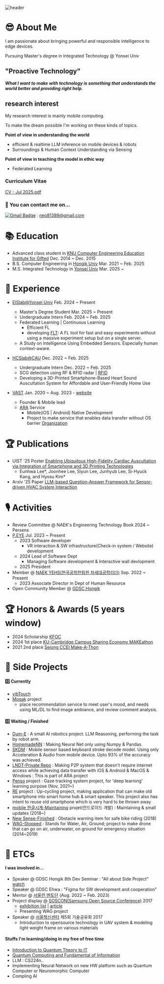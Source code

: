 ![header](https://capsule-render.vercel.app/api?type=waving&color=0:8deebc,100:96eff4&height=300&section=header&text=HeLlo_WoRlD!&fontColor=#000000&fontSize=90)

# 😎 About Me
I am passionate about bringing powerful and responsible intelligence to edge devices.

Pursuing Master's degree in Integrated Technology @ Yonsei Univ

## "Proactive Technology"

**_What I want to make with technology is something that understands the world better and providing right help._**

## research interest

My research interest is mainly mobile computing.

To make the dream possible I'm working on these kinds of topics.

**Point of view in understanding the world**
- efficient & realtime LLM inference on mobile devices & robots
- Surroundings & Human Context Understanding via Sensing
  
**Point of view in teaching the model in ethic way**
- Federated Learning

### Curriculum Vitae
[CV - Jul 2025.pdf](https://github.com/user-attachments/files/21334756/CV.-.Jul.2025.pdf)



### 📮 You can contact me on...
[![Gmail Badge](https://img.shields.io/badge/-Gmail-d14836?style=flat-square&logo=Gmail&logoColor=white&link=mailto:neo81389@gmail.com)](mailto:neo81389@gmail.com) : neo81389@gmail.com

# 📚 Education
- Advanced class student in [KNU Computer Engineering Education Institute for Gifted](https://gifted.knu.ac.kr/) Dec. 2014 ~ Dec. 2015
- B.S. Computer Engineering in [Hongik Univ](https://wwwce.hongik.ac.kr/dept/index.html) Mar. 2021 ~ Feb. 2025
- M.S. Integrated Technology in [Yonsei Univ](https://sit.yonsei.ac.kr/sit/index.do) Mar. 2025 ~

# 🔬 Experience
- [EISlab@Yonsei Univ](https://www.eis-lab.org/research) Feb. 2024 ~ Present
  - Master's Degree Student Mar. 2025 ~ Present
  - Undergraduate Intern Feb. 2024 ~ Feb. 2025
  - Federated Learning | Continuous Learning
      - Efficient FL
      - developing [FLT](https://github.com/jlstdio/FLT): A FL tool for fast and easy experiments without using a massive experiment setup but on a single server.
  - A Study on Intelligence Using Embedded Sensors. Especially human context-aware.
- [HCSlab@CAU](https://sites.google.com/view/hcslab-cau/home?authuser=0) Dec. 2022 ~ Feb. 2025
  - Undergraduate Intern Dec. 2022 ~ Feb. 2025
  - SCG detection using RF & RFID radar | [RFID](https://github.com/JoonLee-K/SDR_UHF_RFID_reader)
  - Developing a 3D-Printed Smartphone-Based Heart Sound Auscultation System for Affordable and User-Friendly Home Use

- [VAST](https://github.com/ARA-developer/ARA) Jan. 2020 ~ Aug. 2023 - [website](https://araconnect.site)
  - Founder & Mobile lead
  - [ARA](https://tosssync.web.app/) Service
    - Mobile(iOS | Android) Native Development
    - Project to make service that enables data transfer without OS barrier [Organization](https://www.instagram.com/vast.dev/)

# 🏆 Publications
- UIST '25 Poster [Enabling Ubiquitous High-Fidelity Cardiac Auscultation via Integration of Smartphone and 3D Printing Technologies](https://sites.google.com/view/hcslab-cau/publications?authuser=0#h.3xa269c52maj)
  - Eunhwa Lee*, Joonhee Lee, Siyun Lee, Junhyub Lee, Si-Hyuck Kang, and Hyosu Kim*
- Arxiv '25 Paper [LLM-based Question-Answer Framework for Sensor-driven HVAC System Interaction](https://arxiv.org/abs/2507.04748)
  
# 🎙️ Activities
- Review Committee @ NAEK's Engineering Technology Book 2024 ~ Persens
- [P.EYE](https://readymag.com/u1427907511/peye/) Jul. 2023 ~ Present
  - 2023 Software developer
    - VR interaction & SW infrastructure(Check-in system / Website) development
  - 2024 Lead of Software Dept
    - Managing Software development & Interactive wall devlopment
  - 2025 President
- Member @ [NAEK YEHS(한국공학한림원 차세대공학리더)](http://yehs.or.kr/) Sep. 2022 ~ Present
  - 2023 Associate Director in Dept of Human Resource
- Open Community Member @ [GDSC Hongik](https://gdsc.community.dev/hongik-university/)
  
# 🏆 Honors & Awards (5 years window)
- 2024 Scholarship [KFOC](https://kfoc.or.kr//?c=2/10)
- 2024 1st place [KU-Cambridge Campus Sharing Economy MAKEathon](https://slp.korea.ac.kr/slp/makeathon/Who.do)
- 2021 2nd place [Sejong CCEI Make-A-Thon](https://ccei.creativekorea.or.kr/sejong/custom/notice_view.do?no=20976&rnum=1107&kind=undefined&sPtime=undefined)

# 🧩 Side Projects
#### 0️⃣ Currently
- [vibTouch](https://github.com/jlstdio/vibTouch)
- [Mogak](https://mogak.site) project
    - place recommendation service to meet user's mood, and needs using ML/DL to find image ambiance, and review comment analysis.
  
#### 0️⃣ Waiting / Finished
- [Dum-E](https://github.com/jlstdio/DUM-E) : A small AI robotics project. LLM Reasoning, performing the task by robot arm.
- [HomemadeNN](https://github.com/jlstdio/HomemadeNN) : Making Neural Net only using Numpy & Pandas.
- [SKDM](https://github.com/jlstdio/SKDM) : Mobile sensor based keyboard stroke decode model. Using only Acceleration & Audio from mobile device. Upto 93% of the accuracy was achieved.
- [LNDT-Private Repo](https://github.com/jlstdio/LocalNetworkDataTransfer) : Making P2P system that doesn't require internet access while achieving data transfer with iOS & Android & MacOS & Windows : This is part of ARA project
- [Penso](https://github.com/PensoTeam) project : Gaze tracking system project, for 'deep learning' learning purpose (Nov, 2021~)
- [RE](https://github.com/jlstdio/Re) project : Up-cycling project, making application that can make old smartphone into smart home hub & smart speaker. This project also has intent to reuse old smartphone which is very hard to be thrown away
- [mobile 한글시계-Maintaining](https://hangulclock.today/#/) projet(안드로이드 개발) : Maintaining & small updates (2018~)
- [New Sense-Finished](https://github.com/jlstdio/NewSense) : Obstacle warning item for safe bike riding (2018)
- [WAG-Stopped](https://github.com/jlstdio/WAG-Project) : Stands for Water, Air, Ground; project to make drone that can go on air, underwater, on ground for emergency situation (2014~2019)

# 📎 ETCs
#### I was involved in...
- Speaker @ GDSC Hongik 8th Dev Seminar : "All about Side Project" [watch](https://www.youtube.com/watch?v=KBEyha-x79Q)
- Speaker @ GDSC Ehwa : "Figma for SW development and cooperation"
- Mentor @ [서울런 멘토단](https://slearn.seoul.go.kr/front/mentoringIntro.do) (Aug. 2022 ~ Feb. 2023) 
- Project display @ [SOSCON(Samsung Open Source Conference)](https://soscon2017.ssdc.kr) 2017
  - [exhibition list](https://soscon2017.ssdc.kr/exhibition.html) | [article](http://bit.ly/336FTFc)
  - Presenting WAG project
- Speaker @ [서울혁신센터](https://m.onoffmix.com/event/108155) 제5회 기술공유회 2017
  - Introduction to opensource technology in UAV system & modeling light weight frame on various materials

#### Stuffs I'm learning/doing in my free of free time
- [Introduction to Quantum Theory to IT](https://www.coursera.org/learn/introduction-to-quantum-information)
- [Quantum Computing and Fundamental of Information]()
- LLM : CS224n..
- Implementing Neural Network on new HW platform such as Quantum Computer or Neuromorphic Computer
- Compling AI
